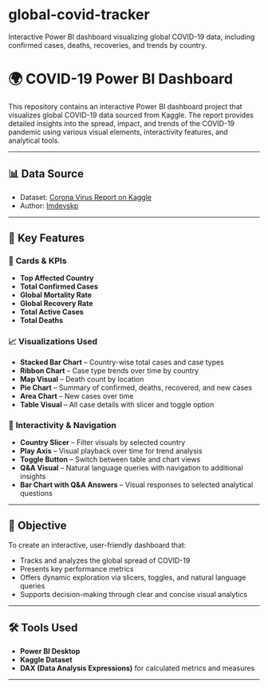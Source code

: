 # global-covid-tracker
Interactive Power BI dashboard visualizing global COVID-19 data, including confirmed cases, deaths, recoveries, and trends by country.

# 🌍 COVID-19 Power BI Dashboard

This repository contains an interactive Power BI dashboard project that visualizes global COVID-19 data sourced from Kaggle. The report provides detailed insights into the spread, impact, and trends of the COVID-19 pandemic using various visual elements, interactivity features, and analytical tools.

---

## 📊 Data Source

- Dataset: [Corona Virus Report on Kaggle](https://www.kaggle.com/datasets/imdevskp/corona-virus-report)
- Author: [Imdevskp](https://www.kaggle.com/imdevskp)

---

## 📌 Key Features

### 🧾 **Cards & KPIs**
- **Top Affected Country**
- **Total Confirmed Cases**
- **Global Mortality Rate**
- **Global Recovery Rate**
- **Total Active Cases**
- **Total Deaths**

### 📈 **Visualizations Used**
- **Stacked Bar Chart** – Country-wise total cases and case types
- **Ribbon Chart** – Case type trends over time by country
- **Map Visual** – Death count by location
- **Pie Chart** – Summary of confirmed, deaths, recovered, and new cases
- **Area Chart** – New cases over time
- **Table Visual** – All case details with slicer and toggle option

### 🧭 **Interactivity & Navigation**
- **Country Slicer** – Filter visuals by selected country
- **Play Axis** – Visual playback over time for trend analysis
- **Toggle Button** – Switch between table and chart views
- **Q&A Visual** – Natural language queries with navigation to additional insights
- **Bar Chart with Q&A Answers** – Visual responses to selected analytical questions

---

## 🎯 Objective

To create an interactive, user-friendly dashboard that:
- Tracks and analyzes the global spread of COVID-19
- Presents key performance metrics
- Offers dynamic exploration via slicers, toggles, and natural language queries
- Supports decision-making through clear and concise visual analytics

---

## 🛠️ Tools Used

- **Power BI Desktop**
- **Kaggle Dataset**
- **DAX (Data Analysis Expressions)** for calculated metrics and measures

---


